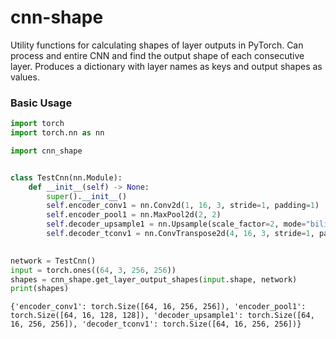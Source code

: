 # cnn-shape
Utility functions for calculating shapes of layer outputs in PyTorch. Can process and entire CNN and find the output shape of each consecutive layer. Produces a dictionary with layer names as keys and output shapes as values.


### Basic Usage

```python
import torch
import torch.nn as nn

import cnn_shape


class TestCnn(nn.Module):
    def __init__(self) -> None:
        super().__init__()
        self.encoder_conv1 = nn.Conv2d(1, 16, 3, stride=1, padding=1)
        self.encoder_pool1 = nn.MaxPool2d(2, 2)
        self.decoder_upsample1 = nn.Upsample(scale_factor=2, mode="bilinear", align_corners=False)
        self.decoder_tconv1 = nn.ConvTranspose2d(4, 16, 3, stride=1, padding=1)
        

network = TestCnn()
input = torch.ones((64, 3, 256, 256))
shapes = cnn_shape.get_layer_output_shapes(input.shape, network)
print(shapes)
```

```{'encoder_conv1': torch.Size([64, 16, 256, 256]), 'encoder_pool1': torch.Size([64, 16, 128, 128]), 'decoder_upsample1': torch.Size([64, 16, 256, 256]), 'decoder_tconv1': torch.Size([64, 16, 256, 256])}```
